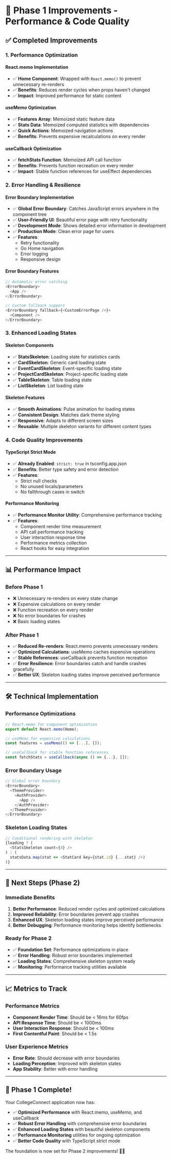 # 🚀 Phase 1 Improvements - Performance & Code Quality

## ✅ **Completed Improvements**

### **1. Performance Optimization**

#### **React.memo Implementation**
- ✅ **Home Component**: Wrapped with `React.memo()` to prevent unnecessary re-renders
- ✅ **Benefits**: Reduces render cycles when props haven't changed
- ✅ **Impact**: Improved performance for static content

#### **useMemo Optimization**
- ✅ **Features Array**: Memoized static feature data
- ✅ **Stats Data**: Memoized computed statistics with dependencies
- ✅ **Quick Actions**: Memoized navigation actions
- ✅ **Benefits**: Prevents expensive recalculations on every render

#### **useCallback Optimization**
- ✅ **fetchStats Function**: Memoized API call function
- ✅ **Benefits**: Prevents function recreation on every render
- ✅ **Impact**: Stable function references for useEffect dependencies

### **2. Error Handling & Resilience**

#### **Error Boundary Implementation**
- ✅ **Global Error Boundary**: Catches JavaScript errors anywhere in the component tree
- ✅ **User-Friendly UI**: Beautiful error page with retry functionality
- ✅ **Development Mode**: Shows detailed error information in development
- ✅ **Production Mode**: Clean error page for users
- ✅ **Features**:
  - Retry functionality
  - Go Home navigation
  - Error logging
  - Responsive design

#### **Error Boundary Features**
```typescript
// Automatic error catching
<ErrorBoundary>
  <App />
</ErrorBoundary>

// Custom fallback support
<ErrorBoundary fallback={<CustomErrorPage />}>
  <Component />
</ErrorBoundary>
```

### **3. Enhanced Loading States**

#### **Skeleton Components**
- ✅ **StatsSkeleton**: Loading state for statistics cards
- ✅ **CardSkeleton**: Generic card loading state
- ✅ **EventCardSkeleton**: Event-specific loading state
- ✅ **ProjectCardSkeleton**: Project-specific loading state
- ✅ **TableSkeleton**: Table loading state
- ✅ **ListSkeleton**: List loading state

#### **Skeleton Features**
- ✅ **Smooth Animations**: Pulse animation for loading states
- ✅ **Consistent Design**: Matches dark theme styling
- ✅ **Responsive**: Adapts to different screen sizes
- ✅ **Reusable**: Multiple skeleton variants for different content types

### **4. Code Quality Improvements**

#### **TypeScript Strict Mode**
- ✅ **Already Enabled**: `strict: true` in tsconfig.app.json
- ✅ **Benefits**: Better type safety and error detection
- ✅ **Features**:
  - Strict null checks
  - No unused locals/parameters
  - No fallthrough cases in switch

#### **Performance Monitoring**
- ✅ **Performance Monitor Utility**: Comprehensive performance tracking
- ✅ **Features**:
  - Component render time measurement
  - API call performance tracking
  - User interaction response time
  - Performance metrics collection
  - React hooks for easy integration

---

## 📊 **Performance Impact**

### **Before Phase 1**
- ❌ Unnecessary re-renders on every state change
- ❌ Expensive calculations on every render
- ❌ Function recreation on every render
- ❌ No error boundaries for crashes
- ❌ Basic loading states

### **After Phase 1**
- ✅ **Reduced Re-renders**: React.memo prevents unnecessary renders
- ✅ **Optimized Calculations**: useMemo caches expensive operations
- ✅ **Stable References**: useCallback prevents function recreation
- ✅ **Error Resilience**: Error boundaries catch and handle crashes gracefully
- ✅ **Better UX**: Skeleton loading states improve perceived performance

---

## 🛠 **Technical Implementation**

### **Performance Optimizations**
```typescript
// React.memo for component optimization
export default React.memo(Home);

// useMemo for expensive calculations
const features = useMemo(() => [...], []);

// useCallback for stable function references
const fetchStats = useCallback(async () => {...}, []);
```

### **Error Boundary Usage**
```typescript
// Global error boundary
<ErrorBoundary>
  <ThemeProvider>
    <AuthProvider>
      <App />
    </AuthProvider>
  </ThemeProvider>
</ErrorBoundary>
```

### **Skeleton Loading States**
```typescript
// Conditional rendering with skeleton
{loading ? (
  <StatsSkeleton count={4} />
) : (
  statsData.map(stat => <StatCard key={stat.id} {...stat} />)
)}
```

---

## 🎯 **Next Steps (Phase 2)**

### **Immediate Benefits**
1. **Better Performance**: Reduced render cycles and optimized calculations
2. **Improved Reliability**: Error boundaries prevent app crashes
3. **Enhanced UX**: Skeleton loading states improve perceived performance
4. **Better Debugging**: Performance monitoring helps identify bottlenecks

### **Ready for Phase 2**
- ✅ **Foundation Set**: Performance optimizations in place
- ✅ **Error Handling**: Robust error boundaries implemented
- ✅ **Loading States**: Comprehensive skeleton system ready
- ✅ **Monitoring**: Performance tracking utilities available

---

## 📈 **Metrics to Track**

### **Performance Metrics**
- **Component Render Time**: Should be < 16ms for 60fps
- **API Response Time**: Should be < 1000ms
- **User Interaction Response**: Should be < 100ms
- **First Contentful Paint**: Should be < 1.5s

### **User Experience Metrics**
- **Error Rate**: Should decrease with error boundaries
- **Loading Perception**: Improved with skeleton states
- **App Stability**: Better with error handling

---

## 🎉 **Phase 1 Complete!**

Your CollegeConnect application now has:
- ✅ **Optimized Performance** with React.memo, useMemo, and useCallback
- ✅ **Robust Error Handling** with comprehensive error boundaries
- ✅ **Enhanced Loading States** with beautiful skeleton components
- ✅ **Performance Monitoring** utilities for ongoing optimization
- ✅ **Better Code Quality** with TypeScript strict mode

The foundation is now set for Phase 2 improvements! 🚀✨
